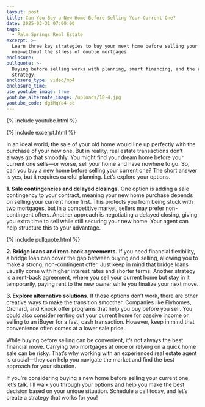 ```yaml
---
layout: post
title: Can You Buy a New Home Before Selling Your Current One?
date: 2025-03-31 07:00:00
tags:
  - Palm Springs Real Estate
excerpt: >-
  Learn three key strategies to buy your next home before selling your current
  one—without the stress of double mortgages.
enclosure:
pullquote: >-
  Buying before selling works with planning, smart financing, and the right
  strategy.
enclosure_type: video/mp4
enclosure_time:
use_youtube_image: true
youtube_alternate_image: /uploads/18-4.jpg
youtube_code: dgiMqYe4-oc
---
```

{% include youtube.html %}

{% include excerpt.html %}

In an ideal world, the sale of your old home would line up perfectly with the purchase of your new one. But in reality, real estate transactions don’t always go that smoothly. You might find your dream home before your current one sells—or worse, sell your home and have nowhere to go. So, can you buy a new home before selling your current one? The short answer is yes, but it requires careful planning. Let’s explore your options.

**1\. Sale contingencies and delayed closings.** One option is adding a sale contingency to your contract, meaning your new home purchase depends on selling your current home first. This protects you from being stuck with two mortgages, but in a competitive market, sellers may prefer non-contingent offers. Another approach is negotiating a delayed closing, giving you extra time to sell while still securing your new home. Your agent can help structure this to your advantage.

{% include pullquote.html %}

**2\. Bridge loans and rent-back agreements.** If you need financial flexibility, a bridge loan can cover the gap between buying and selling, allowing you to make a strong, non-contingent offer. Just keep in mind that bridge loans usually come with higher interest rates and shorter terms. Another strategy is a rent-back agreement, where you sell your current home but stay in it temporarily, paying rent to the new owner while you finalize your next move.

**3\. Explore alternative solutions.** If those options don’t work, there are other creative ways to make the transition smoother. Companies like Flyhomes, Orchard, and Knock offer programs that help you buy before you sell. You could also consider renting out your current home for passive income or selling to an iBuyer for a fast, cash transaction. However, keep in mind that convenience often comes at a lower sale price.

While buying before selling can be convenient, it’s not always the best financial move. Carrying two mortgages at once or relying on a quick home sale can be risky. That’s why working with an experienced real estate agent is crucial—they can help you navigate the market and find the best approach for your situation.

If you’re considering buying a new home before selling your current one, let’s talk. I’ll walk you through your options and help you make the best decision based on your unique situation. Schedule a call today, and let’s create a strategy that works for you!